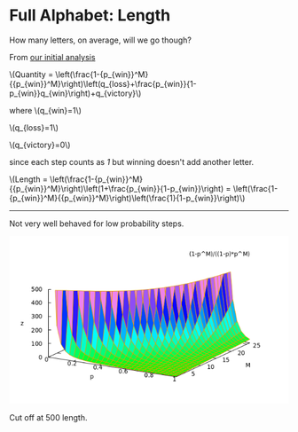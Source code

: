 # Full Alphabet: Length

How many letters, on average, will we go though?


From [our initial analysis](full.html)

\\(Quantity = \left(\frac{1-{p_{win}}^M}{{p_{win}}^M}\right)\left(q_{loss}+\frac{p_{win}}{1-p_{win}}q_{win}\right)+q_{victory}\\)

where
\\(q_{win}=1\\)

\\(q_{loss}=1\\)

\\(q_{victory}=0\\)

since each step counts as *1* but winning doesn't add another letter.

\\(Length = \left(\frac{1-{p_{win}}^M}{{p_{win}}^M}\right)\left(1+\frac{p_{win}}{1-p_{win}}\right) = \left(\frac{1-{p_{win}}^M}{{p_{win}}^M}\right)\left(\frac{1}{1-p_{win}}\right)\\)


----------
Not very well behaved for low probability steps.

![](images/full_length.png)

Cut off at 500 length.